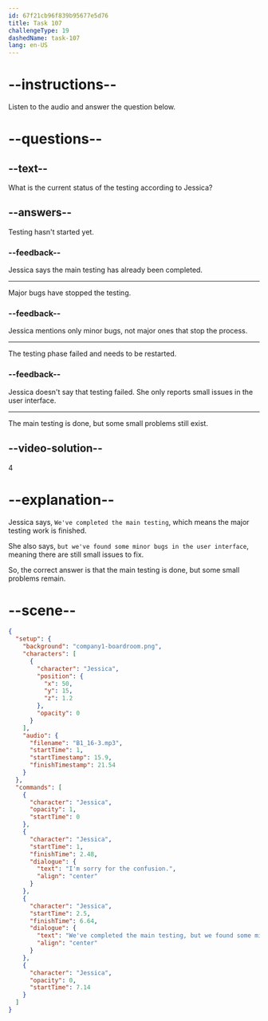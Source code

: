 ```yaml
---
id: 67f21cb96f839b95677e5d76
title: Task 107
challengeType: 19
dashedName: task-107
lang: en-US
---
```


<!-- (Audio) Jessica: I'm sorry for the confusion. We've completed the main testing, but we've found some minor bugs in the user interface. -->

# --instructions--

Listen to the audio and answer the question below.

# --questions--

## --text--

What is the current status of the testing according to Jessica?

## --answers--

Testing hasn't started yet.

### --feedback--

Jessica says the main testing has already been completed.

---

Major bugs have stopped the testing.

### --feedback--

Jessica mentions only minor bugs, not major ones that stop the process.

---

The testing phase failed and needs to be restarted.

### --feedback--

Jessica doesn't say that testing failed. She only reports small issues in the user interface.

---

The main testing is done, but some small problems still exist.

## --video-solution--

4

# --explanation--

Jessica says, `We've completed the main testing`, which means the major testing work is finished.

She also says, `but we've found some minor bugs in the user interface`, meaning there are still small issues to fix.

So, the correct answer is that the main testing is done, but some small problems remain.

# --scene--

```json
{
  "setup": {
    "background": "company1-boardroom.png",
    "characters": [
      {
        "character": "Jessica",
        "position": {
          "x": 50,
          "y": 15,
          "z": 1.2
        },
        "opacity": 0
      }
    ],
    "audio": {
      "filename": "B1_16-3.mp3",
      "startTime": 1,
      "startTimestamp": 15.9,
      "finishTimestamp": 21.54
    }
  },
  "commands": [
    {
      "character": "Jessica",
      "opacity": 1,
      "startTime": 0
    },
    {
      "character": "Jessica",
      "startTime": 1,
      "finishTime": 2.48,
      "dialogue": {
        "text": "I'm sorry for the confusion.",
        "align": "center"
      }
    },
    {
      "character": "Jessica",
      "startTime": 2.5,
      "finishTime": 6.64,
      "dialogue": {
        "text": "We've completed the main testing, but we found some minor bugs in the user interface.",
        "align": "center"
      }
    },
    {
      "character": "Jessica",
      "opacity": 0,
      "startTime": 7.14
    }
  ]
}
```
